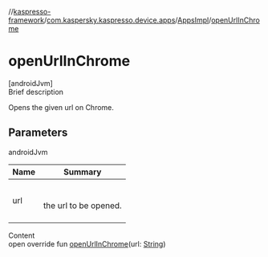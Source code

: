 //[kaspresso-framework](../../index.md)/[com.kaspersky.kaspresso.device.apps](../index.md)/[AppsImpl](index.md)/[openUrlInChrome](open-url-in-chrome.md)



# openUrlInChrome  
[androidJvm]  
Brief description  


Opens the given url on Chrome.



## Parameters  
  
androidJvm  
  
|  Name|  Summary| 
|---|---|
| url| <br><br>the url to be opened.<br><br>
  
  
Content  
open override fun [openUrlInChrome](open-url-in-chrome.md)(url: [String](https://kotlinlang.org/api/latest/jvm/stdlib/kotlin/-string/index.html))  



